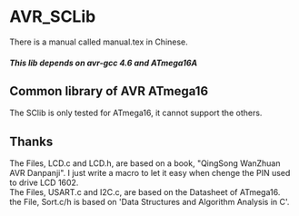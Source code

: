 # AVR_SCLib
There is a manual called manual.tex in Chinese.

##### This lib depends on avr-gcc 4.6 and ATmega16A

Common library of AVR ATmega16
-----

The SClib is only tested for ATmega16, it cannot support the others.

Thanks
----
The Files, LCD.c and LCD.h, are based on a book, "QingSong WanZhuan AVR Danpanji". I just write a macro to let it easy when chenge the PIN used to drive LCD 1602. \
The Files, USART.c and I2C.c, are based on the Datasheet of ATmega16.\
the File, Sort.c/h is based on 'Data Structures and Algorithm Analysis in C'.
